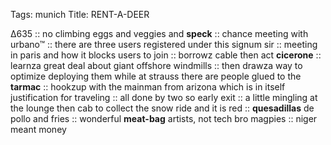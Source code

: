 Tags: munich
Title: RENT-A-DEER
  
∆635 :: no climbing eggs and veggies and **speck** :: chance meeting with urbano™ :: there are three users registered under this signum sir :: meeting in paris and how it blocks users to join :: borrowz cable then act **cicerone** :: learnza great deal about giant offshore windmills :: then drawza way to optimize deploying them while at strauss there are people glued to the **tarmac** :: hookzup with the mainman from arizona which is in itself justification for traveling :: all done by two so early exit :: a little mingling at the lounge then cab to collect the snow ride and it is red :: **quesadillas** de pollo  and fries :: wonderful **meat-bag** artists, not tech bro magpies :: niger meant money  
